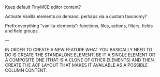Keep default TinyMCE editor content?

Activate Vanilla elements on demand, perhaps via a custom taxonomy?

Prefix everything "vanilla-elements": functions, files, actions, filters, fields
and field groups.

--

IN ORDER TO CREATE A NEW FEATURE WHAT YOU BASICALLY NEED TO DO IS CREATE THE 
STANDALONE ELEMENT, BE IT A SINGLE ELEMENT OR A COMPOSITE ONE (THAT IS A CLONE 
OF OTHER ELEMENTS) AND THEN CREATE THE ACF LAYOUT THAT MAKES IT AVAILABLE AS A 
POSSIBLE COLUMN CONTENT.